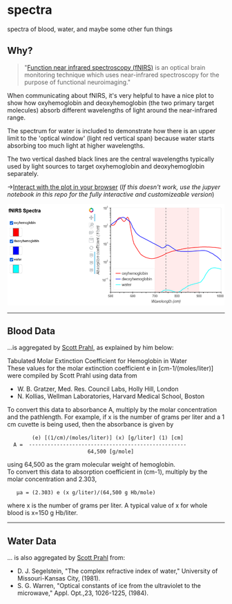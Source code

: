 # spectra
spectra of blood, water, and maybe some other fun things

## Why?
>"[Function near infrared spectroscopy (fNIRS)](https://en.wikipedia.org/wiki/Functional_near-infrared_spectroscopy) is an optical brain monitoring technique which uses near-infrared spectroscopy for the purpose of functional neuroimaging."

When communicating about fNIRS, it's very helpful to have a nice plot to show how oxyhemoglobin and deoxyhemoglobin (the two primary target molecules) absorb different wavelengths of light around the near-infrared range. 

The spectrum for water is included to demonstrate how there is an upper limit to the 'optical window' (light red vertical span) because water starts absorbing too much light at higher wavelengths.

The two vertical dashed black lines are the central wavelengths typically used by light sources to target oxyhemoglobin and deoxyhemoglobin separately.


->[Interact with the plot in your browser](https://droumis.github.io/spectra/)
(*If this doesn't work, use the jupyer notebook in this repo for the fully interactive and customizeable version*)

![static png of app](./spectra.png)

_____
## Blood Data 
...is aggregated by [Scott Prahl](https://omlc.org/spectra/hemoglobin/summary.html), as explained by him below:

Tabulated Molar Extinction Coefficient for Hemoglobin in Water  
These values for the molar extinction coefficient e in [cm-1/(moles/liter)] were compiled by Scott Prahl using data from  
- W. B. Gratzer, Med. Res. Council Labs, Holly Hill, London
- N. Kollias, Wellman Laboratories, Harvard Medical School, Boston  
  
To convert this data to absorbance A, multiply by the molar concentration and the pathlength. For example, if x is the number of grams per liter and a 1 cm cuvette is being used, then the absorbance is given by

```
        (e) [(1/cm)/(moles/liter)] (x) [g/liter] (1) [cm]
  A =  ---------------------------------------------------
                          64,500 [g/mole]
```  
using 64,500 as the gram molecular weight of hemoglobin.  
To convert this data to absorption coefficient in (cm-1), multiply by the molar concentration and 2.303,

       µa = (2.303) e (x g/liter)/(64,500 g Hb/mole)
where x is the number of grams per liter. A typical value of x for whole blood is x=150 g Hb/liter.


_____
## Water Data
... is also aggregated by [Scott Prahl](https://omlc.org/spectra/water/abs/index.html) from:
- D. J. Segelstein, "The complex refractive index of water," University of Missouri-Kansas City, (1981).
- S. G. Warren, "Optical constants of ice from the ultraviolet to the microwave," Appl. Opt.,23, 1026-1225, (1984).
